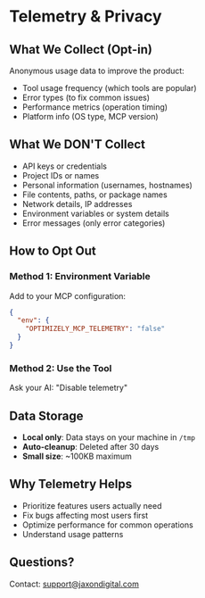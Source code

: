 # Telemetry & Privacy

## What We Collect (Opt-in)

Anonymous usage data to improve the product:
- Tool usage frequency (which tools are popular)
- Error types (to fix common issues)
- Performance metrics (operation timing)
- Platform info (OS type, MCP version)

## What We DON'T Collect

- API keys or credentials
- Project IDs or names  
- Personal information (usernames, hostnames)
- File contents, paths, or package names
- Network details, IP addresses
- Environment variables or system details
- Error messages (only error categories)

## How to Opt Out

### Method 1: Environment Variable
Add to your MCP configuration:
```json
{
  "env": {
    "OPTIMIZELY_MCP_TELEMETRY": "false"
  }
}
```

### Method 2: Use the Tool
Ask your AI: "Disable telemetry"

## Data Storage

- **Local only**: Data stays on your machine in `/tmp`
- **Auto-cleanup**: Deleted after 30 days
- **Small size**: ~100KB maximum

## Why Telemetry Helps

- Prioritize features users actually need
- Fix bugs affecting most users first
- Optimize performance for common operations
- Understand usage patterns

## Questions?

Contact: support@jaxondigital.com